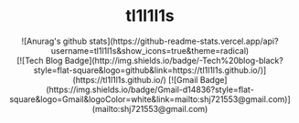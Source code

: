 <div align=center><h1> tl1l1l1s </h1></div>

<div align=center>
 ![Anurag's github stats](https://github-readme-stats.vercel.app/api?username=tl1l1l1s&show_icons=true&theme=radical)
</div>

<div align=center>
[![Tech Blog Badge](http://img.shields.io/badge/-Tech%20blog-black?style=flat-square&logo=github&link=https://tl1l1l1s.github.io/)](https://tl1l1l1s.github.io/) [![Gmail Badge](https://img.shields.io/badge/Gmail-d14836?style=flat-square&logo=Gmail&logoColor=white&link=mailto:shj721553@gmail.com)](mailto:shj721553@gmail.com) 
</div>
